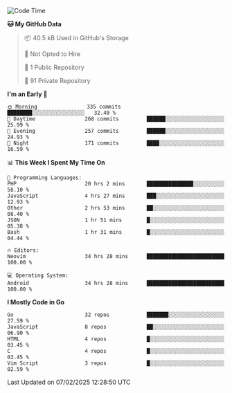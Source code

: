 
<!--START_SECTION:waka-->
![Code Time](http://img.shields.io/badge/Code%20Time-5%2C707%20hrs%201%20min-blue)

**🐱 My GitHub Data** 

> 📦 40.5 kB Used in GitHub's Storage 
 > 
> 🚫 Not Opted to Hire
 > 
> 📜 1 Public Repository 
 > 
> 🔑 91 Private Repository 
 > 
**I'm an Early 🐤** 

```text
🌞 Morning                335 commits         ████████░░░░░░░░░░░░░░░░░   32.49 % 
🌆 Daytime                268 commits         ██████░░░░░░░░░░░░░░░░░░░   25.99 % 
🌃 Evening                257 commits         ██████░░░░░░░░░░░░░░░░░░░   24.93 % 
🌙 Night                  171 commits         ████░░░░░░░░░░░░░░░░░░░░░   16.59 % 
```


📊 **This Week I Spent My Time On** 

```text
💬 Programming Languages: 
PHP                      20 hrs 2 mins       ███████████████░░░░░░░░░░   58.10 % 
JavaScript               4 hrs 27 mins       ███░░░░░░░░░░░░░░░░░░░░░░   12.93 % 
Other                    2 hrs 53 mins       ██░░░░░░░░░░░░░░░░░░░░░░░   08.40 % 
JSON                     1 hr 51 mins        █░░░░░░░░░░░░░░░░░░░░░░░░   05.38 % 
Bash                     1 hr 31 mins        █░░░░░░░░░░░░░░░░░░░░░░░░   04.44 % 

🔥 Editors: 
Neovim                   34 hrs 28 mins      █████████████████████████   100.00 % 

💻 Operating System: 
Android                  34 hrs 28 mins      █████████████████████████   100.00 % 
```

**I Mostly Code in Go** 

```text
Go                       32 repos            ███████░░░░░░░░░░░░░░░░░░   27.59 % 
JavaScript               8 repos             ██░░░░░░░░░░░░░░░░░░░░░░░   06.90 % 
HTML                     4 repos             █░░░░░░░░░░░░░░░░░░░░░░░░   03.45 % 
C                        4 repos             █░░░░░░░░░░░░░░░░░░░░░░░░   03.45 % 
Vim Script               3 repos             █░░░░░░░░░░░░░░░░░░░░░░░░   02.59 % 
```




 Last Updated on 07/02/2025 12:28:50 UTC
<!--END_SECTION:waka-->
